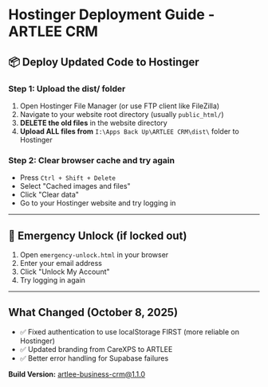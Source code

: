 # Hostinger Deployment Guide - ARTLEE CRM

## 📦 Deploy Updated Code to Hostinger

### Step 1: Upload the dist/ folder

1. Open Hostinger File Manager (or use FTP client like FileZilla)
2. Navigate to your website root directory (usually `public_html/`)
3. **DELETE the old files** in the website directory
4. **Upload ALL files from** `I:\Apps Back Up\ARTLEE CRM\dist\` folder to Hostinger

### Step 2: Clear browser cache and try again

- Press `Ctrl + Shift + Delete`
- Select "Cached images and files"  
- Click "Clear data"
- Go to your Hostinger website and try logging in

---

## 🚨 Emergency Unlock (if locked out)

1. Open `emergency-unlock.html` in your browser
2. Enter your email address
3. Click "Unlock My Account"
4. Try logging in again

---

## What Changed (October 8, 2025)

- ✅ Fixed authentication to use localStorage FIRST (more reliable on Hostinger)
- ✅ Updated branding from CareXPS to ARTLEE  
- ✅ Better error handling for Supabase failures

**Build Version:** artlee-business-crm@1.1.0
